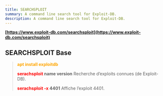 ```yaml
---
title: SEARCHSPLOIT
summary: A command line search tool for Exploit-DB.
description: A command line search tool for Exploit-DB.
---
```


**[https://www.exploit-db.com/searchsploit](https://www.exploit-db.com/searchsploit)**

## SEARCHSPLOIT Base


 > 
 > **<font color=orange>apt install exploitdb</font>**
 > 
 > **<font color=red>serachsploit</font> name version**
 > Recherche d’exploits connues (de Exploit-DB).
 > 
 > **<font color=red>serachsploit -x</font> 4401**
 > Affiche l’exploit 4401.
